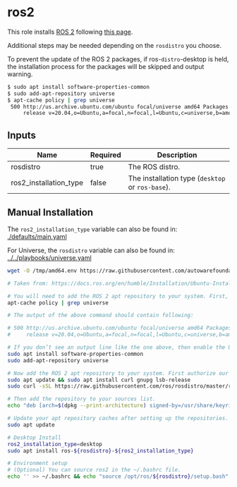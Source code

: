 # ros2

This role installs [ROS 2](http://www.ros2.org/) following [this page](https://docs.ros.org/en/humble/Installation/Ubuntu-Install-Debians.html).

Additional steps may be needed depending on the `rosdistro` you choose.

To prevent the update of the ROS 2 packages, if ros-`distro`-desktop is held, the installation process for the packages will be skipped and output warning.

<!-- TODO: Add these steps to the role if Humble requires. -->

```bash
$ sudo apt install software-properties-common
$ sudo add-apt-repository universe
$ apt-cache policy | grep universe
 500 http://us.archive.ubuntu.com/ubuntu focal/universe amd64 Packages
     release v=20.04,o=Ubuntu,a=focal,n=focal,l=Ubuntu,c=universe,b=amd64
```

## Inputs

| Name                   | Required | Description                                      |
| ---------------------- | -------- | ------------------------------------------------ |
| rosdistro              | true     | The ROS distro.                                  |
| ros2_installation_type | false    | The installation type (`desktop` or `ros-base`). |

## Manual Installation

The `ros2_installation_type` variable can also be found in:
[./defaults/main.yaml](./defaults/main.yaml)

For Universe, the `rosdistro` variable can also be found in:
[../../playbooks/universe.yaml](../../playbooks/universe.yaml)

```bash
wget -O /tmp/amd64.env https://raw.githubusercontent.com/autowarefoundation/autoware/main/amd64.env && source /tmp/amd64.env

# Taken from: https://docs.ros.org/en/humble/Installation/Ubuntu-Install-Debians.html

# You will need to add the ROS 2 apt repository to your system. First, make sure that the Ubuntu Universe repository is enabled by checking the output of this command.
apt-cache policy | grep universe

# The output of the above command should contain following:

# 500 http://us.archive.ubuntu.com/ubuntu focal/universe amd64 Packages
#     release v=20.04,o=Ubuntu,a=focal,n=focal,l=Ubuntu,c=universe,b=amd64

# If you don’t see an output line like the one above, then enable the Universe repository with these instructions.
sudo apt install software-properties-common
sudo add-apt-repository universe

# Now add the ROS 2 apt repository to your system. First authorize our GPG key with apt.
sudo apt update && sudo apt install curl gnupg lsb-release
sudo curl -sSL https://raw.githubusercontent.com/ros/rosdistro/master/ros.key -o /usr/share/keyrings/ros-archive-keyring.gpg

# Then add the repository to your sources list.
echo "deb [arch=$(dpkg --print-architecture) signed-by=/usr/share/keyrings/ros-archive-keyring.gpg] http://packages.ros.org/ros2/ubuntu $(source /etc/os-release && echo $UBUNTU_CODENAME) main" | sudo tee /etc/apt/sources.list.d/ros2.list > /dev/null

# Update your apt repository caches after setting up the repositories.
sudo apt update

# Desktop Install
ros2_installation_type=desktop
sudo apt install ros-${rosdistro}-${ros2_installation_type}

# Environment setup
# (Optional) You can source ros2 in the ~/.bashrc file.
echo '' >> ~/.bashrc && echo "source /opt/ros/${rosdistro}/setup.bash" >> ~/.bashrc
```
